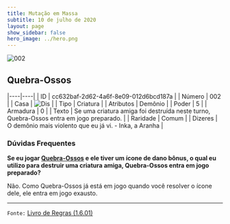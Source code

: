 ```yaml
---
title: Mutação em Massa
subtitle: 10 de julho de 2020
layout: page
show_sidebar: false
hero_image: ../hero.png
---
```


![002](https://cdn.keyforgegame.com/media/card_front/pt/479_002_42CHM7367XV_pt.png)

## Quebra-Ossos

|----|----|
| ID | cc632baf-2d62-4a6f-8e09-012d6bcd187a |
| Número | 002 |
| Casa | ![Dis](https://archonarcana.com/images/thumb/e/e8/Dis.png/22px-Dis.png "Dis") |
| Tipo | Criatura |
| Atributos | Demônio |
| Poder | 5 |
| Armadura | 0 |
| Texto | Se uma criatura amiga foi destruída neste turno, Quebra-Ossos entra em jogo preparado. |
| Raridade | Comum |
| Dizeres | O demônio mais violento que eu já vi.   - Inka, a Aranha |

### Dúvidas Frequentes

**Se eu jogar [Quebra-Ossos](/mm/002) e ele tiver um ícone de dano
bônus, o qual eu utilizo para destruir uma criatura amiga, Quebra-Ossos entra em jogo preparado?**

Não. Como Quebra-Ossos já está em jogo quando você resolver o ícone
dele, ele entra em jogo exausto.

<hr/>

`Fonte:` [Livro de Regras (1.6.01)](https://drive.google.com/open?id=1YNhLKUC0xfriiMwFYpDu1Go3zPJw6gYo)
